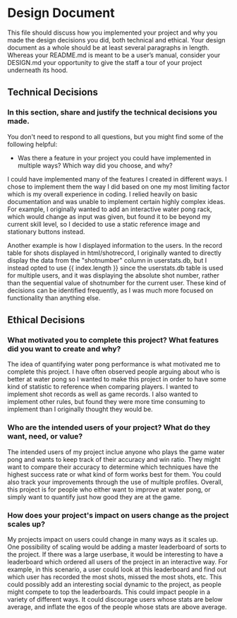 # Design Document
This file should discuss how you implemented your project and why you made the design decisions you did, both technical and ethical. Your design document as a whole should be at least several paragraphs in length. Whereas your README.md is meant to be a user’s manual, consider your DESIGN.md your opportunity to give the staff a tour of your project underneath its hood.

## Technical Decisions
### In this section, share and justify the technical decisions you made.
You don't need to respond to all questions, but you might find some of the following helpful:
* Was there a feature in your project you could have implemented in multiple ways? Which way did you choose, and why?

I could have implemented many of the features I created in different ways. I chose to implement them the way I did based on one my most limiting factor which is my overall experience in coding. I relied heavily on basic documentation and was unable to implement certain highly complex ideas. For example, I originally wanted to add an interactive water pong rack, which would change as input was given, but found it to be beyond my current skill level, so I decided to use a static reference image and stationary buttons instead.

Another example is how I displayed information to the users. In the record table for shots displayed in html/shotrecord, I originally wanted to directly display the data from the "shotnumber" column in userstats.db, but I instead opted to use {{ index.length }} since the userstats.db table is used for multiple users, and it was displaying the absolute shot number, rather than the sequential value of shotnumber for the current user. These kind of decisions can be identified frequently, as I was much more focused on functionality than anything else.

## Ethical Decisions
### What motivated you to complete this project? What features did you want to create and why?

The idea of quantifying water pong performance is what motivated me to complete this project. I have often observed people arguing about who is better at water pong so I wanted to make this project in order to have some kind of statistic to reference when comparing players. I wanted to implement shot records as well as game records. I also wanted to implement other rules, but found they were more time consuming to implement than I originally thought they would be.

### Who are the intended users of your project? What do they want, need, or value?

The intended users of my project inclue anyone who plays the game water pong and wants to keep track of their accuracy and win ratio. They might want to compare their accuracy to determine which techniques have the highest success rate or what kind of form works best for them. You could also track your improvements through the use of multiple profiles. Overall, this project is for people who either want to improve at water pong, or simply want to quantify just how good they are at the game.

### How does your project's impact on users change as the project scales up?

My projects impact on users could change in many ways as it scales up. One possibility of scaling would be adding a master leaderboard of sorts to the project. If there was a large userbase, it would be interesting to have a leaderboard which ordered all users of the project in an interactive way. For example, in this scenario, a user could look at this leaderboard and find out which user has recorded the most shots, missed the most shots, etc. This could possibly add an interesting social dynamic to the project, as people might compete to top the leaderboards. This could impact people in a variety of different ways. It could discourage users whose stats are below average, and inflate the egos of the people whose stats are above average.

